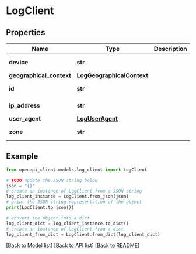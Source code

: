 # LogClient


## Properties

Name | Type | Description | Notes
------------ | ------------- | ------------- | -------------
**device** | **str** |  | [optional] [readonly] 
**geographical_context** | [**LogGeographicalContext**](LogGeographicalContext.md) |  | [optional] 
**id** | **str** |  | [optional] [readonly] 
**ip_address** | **str** |  | [optional] [readonly] 
**user_agent** | [**LogUserAgent**](LogUserAgent.md) |  | [optional] 
**zone** | **str** |  | [optional] [readonly] 

## Example

```python
from openapi_client.models.log_client import LogClient

# TODO update the JSON string below
json = "{}"
# create an instance of LogClient from a JSON string
log_client_instance = LogClient.from_json(json)
# print the JSON string representation of the object
print(LogClient.to_json())

# convert the object into a dict
log_client_dict = log_client_instance.to_dict()
# create an instance of LogClient from a dict
log_client_from_dict = LogClient.from_dict(log_client_dict)
```
[[Back to Model list]](../README.md#documentation-for-models) [[Back to API list]](../README.md#documentation-for-api-endpoints) [[Back to README]](../README.md)


